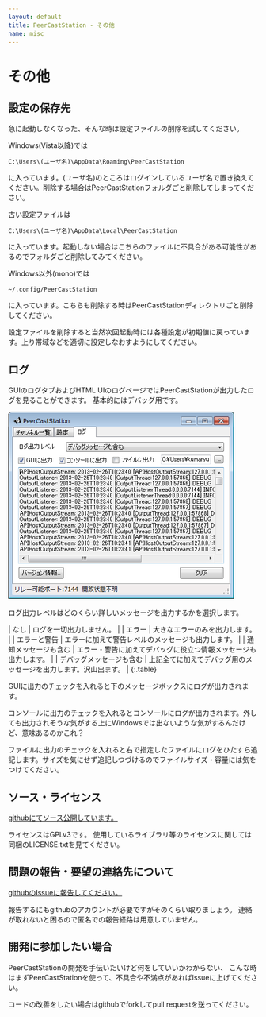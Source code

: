 ```yaml
---
layout: default
title: PeerCastStation - その他
name: misc
---
```


その他
======

設定の保存先
------------
急に起動しなくなった、そんな時は設定ファイルの削除を試してください。

Windows(Vista以降)では

    C:\Users\(ユーザ名)\AppData\Roaming\PeerCastStation

に入っています。(ユーザ名)のところはログインしているユーザ名で置き換えてください。削除する場合はPeerCastStationフォルダごと削除してしまってください。

古い設定ファイルは

    C:\Users\(ユーザ名)\AppData\Local\PeerCastStation

に入っています。起動しない場合はこちらのファイルに不具合がある可能性があるのでフォルダごと削除してみてください。

Windows以外(mono)では

    ~/.config/PeerCastStation

に入っています。こちらも削除する時はPeerCastStationディレクトリごと削除してください。

設定ファイルを削除すると当然次回起動時には各種設定が初期値に戻っています。上り帯域などを適切に設定しなおすようにしてください。

ログ
----
GUIのログタブおよびHTML UIのログページではPeerCastStationが出力したログを見ることができます。
基本的にはデバッグ用です。

![ログ表示](images/gui_log.png)

ログ出力レベルはどのくらい詳しいメッセージを出力するかを選択します。

| なし | ログを一切出力しません。 |
| エラー | 大きなエラーのみを出力します。 |
| エラーと警告 | エラーに加えて警告レベルのメッセージも出力します。 |
| 通知メッセージも含む | エラー・警告に加えてデバッグに役立つ情報メッセージも出力します。 |
| デバッグメッセージも含む | 上記全てに加えてデバッグ用のメッセージを出力します。沢山出ます。 |
{:.table}

GUIに出力のチェックを入れると下のメッセージボックスにログが出力されます。

コンソールに出力のチェックを入れるとコンソールにログが出力されます。外しても出力されそうな気がする上にWindowsでは出ないような気がするんだけど、意味あるのかこれ？

ファイルに出力のチェックを入れると右で指定したファイルにログをひたすら追記します。サイズを気にせず追記しつづけるのでファイルサイズ・容量には気をつけてください。

ソース・ライセンス
------------------
[githubにてソース公開しています。](https://github.com/kumaryu/peercaststation)

ライセンスはGPLv3です。
使用しているライブラリ等のライセンスに関しては同梱のLICENSE.txtを見てください。

問題の報告・要望の連絡先について
--------------------------------
[githubのIssueに報告してください。](https://github.com/kumaryu/peercaststation)

報告するにもgithubのアカウントが必要ですがそのくらい取りましょう。
連絡が取れないと困るので匿名での報告経路は用意していません。

開発に参加したい場合
--------------------
PeerCastStationの開発を手伝いたいけど何をしていいかわからない、
こんな時はまずPeerCastStationを使って、不具合や不満点があればIssueに上げてください。

コードの改善をしたい場合はgithubでforkしてpull requestを送ってください。

